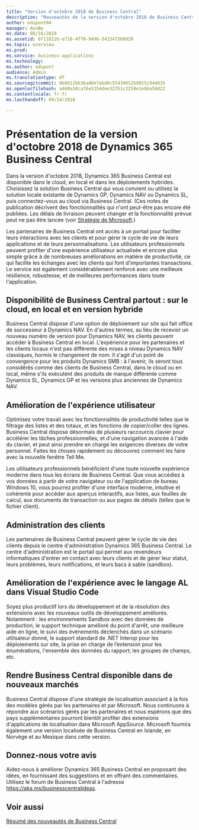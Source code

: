 ```yaml
---
title: "Version d'octobre 2018 de Business Central"
description: "Nouveautés de la version d'octobre 2018 de Business Central"
author: edupont04
manager: AnnBe
ms.date: 08/16/2018
ms.assetid: 6f11822b-e716-4f70-9496-541547568920
ms.topic: overview
ms.prod: 
ms.service: business-applications
ms.technology: 
ms.author: edupont
audience: Admin
ms.translationtype: HT
ms.sourcegitcommit: 8b8612bb36ad0e7abd0c55439652b9015c944035
ms.openlocfilehash: a460a18ca76e5354dee32351c2259e1e9ba50d22
ms.contentlocale: fr-fr
ms.lasthandoff: 09/24/2018

---
```




#  <a name="overview-of-dynamics-365-business-central-october-18-release"></a>Présentation de la version d'octobre 2018 de Dynamics 365 Business Central



Dans la version d'octobre 2018, Dynamics 365 Business Central est disponible dans le cloud, en local et dans les déploiements hybrides. Choisissez la solution Business Central qui vous convient ou utilisez la solution locale existante de Dynamics GP, Dynamics NAV ou Dynamics SL, puis connectez-vous au cloud via Business Central. (Ces notes de publication décrivent des fonctionnalités qui n'ont peut-être pas encore été publiées. Les délais de livraison peuvent changer et la fonctionnalité prévue peut ne pas être lancée (voir [Stratégie de Microsoft](https://go.microsoft.com/fwlink/p/?linkid=2007332).)  

Les partenaires de Business Central ont accès à un portail pour faciliter leurs interactions avec les clients et pour gérer le cycle de vie de leurs applications et de leurs personnalisations. Les utilisateurs professionnels peuvent profiter d'une expérience utilisateur actualisée et encore plus simple grâce à de nombreuses améliorations en matière de productivité, ce qui facilite les échanges avec les clients qui font d'importantes transactions. Le service est également considérablement renforcé avec une meilleure résilience, robustesse, et de meilleures performances dans toute l'application.

## <a name="business-central-everywhere---cloud-hybrid-and-on-premises-availability"></a>Disponibilité de Business Central partout : sur le cloud, en local et en version hybride
Business Central dispose d'une option de déploiement sur site qui fait office de successeur à Dynamics NAV. En d'autres termes, au lieu de recevoir un nouveau numéro de version pour Dynamics NAV, les clients peuvent accéder à Business Central en local. L'expérience pour les partenaires et les clients locaux n'est pas différente des mises à niveau Dynamics NAV classiques, hormis le changement de nom. Il s'agit d'un point de convergence pour les produits Dynamics SMB : à l'avenir, ils seront tous considérés comme des clients de Business Central, dans le cloud ou en local, même s'ils exécutent des produits de marque différente comme Dynamics SL, Dynamics GP et les versions plus anciennes de Dynamics NAV.

## <a name="high-productivity-user-experience"></a>Amélioration de l'expérience utilisateur
Optimisez votre travail avec les fonctionnalités de productivité telles que le filtrage des listes et des totaux, et les fonctions de copier/coller des lignes. Business Central dispose désormais de plusieurs raccourcis clavier pour accélérer les tâches professionnelles, et d'une navigation avancée à l'aide du clavier, et peut ainsi prendre en charge les exigences diverses de votre personnel. Faites les choses rapidement ou découvrez comment les faire avec la nouvelle fenêtre Tell Me.

Les utilisateurs professionnels bénéficient d'une toute nouvelle expérience moderne dans tous les écrans de Business Central. Que vous accédiez à vos données à partir de votre navigateur ou de l'application de bureau Windows 10, vous pourrez profiter d'une interface moderne, intuitive et cohérente pour accéder aux aperçus interactifs, aux listes, aux feuilles de calcul, aux documents de transaction ou aux pages de détails (telles que le fichier client).

## <a name="tenant-administration"></a>Administration des clients
Les partenaires de Business Central peuvent gérer le cycle de vie des clients depuis le centre d'administration Dynamics 365 Business Central. Le centre d'administration est le portail qui permet aux revendeurs informatiques d'entrer en contact avec leurs clients et de gérer leur statut, leurs problèmes, leurs notifications, et leurs bacs à sable (sandbox).  

## <a name="improved-visual-studio-code-al-experience"></a>Amélioration de l'expérience avec le langage AL dans Visual Studio Code
Soyez plus productif lors du développement et de la résolution des extensions avec les nouveaux outils de développement améliorés. Notamment : les environnements Sandbox avec des données de production, le support technique amélioré du point d'arrêt, une meilleure aide en ligne, le suivi des événements déclenchés dans un scénario utilisateur donné, le support standard de .NET Interop pour les déploiements sur site, la prise en charge de l’extension pour les énumérations, l'ensemble des données du rapport; les groupes de champs, etc.

## <a name="making-business-central-available-in-new-markets"></a>Rendre Business Central disponible dans de nouveaux marchés
Business Central dispose d'une stratégie de localisation associant à la fois des modèles gérés par les partenaires et par Microsoft. Nous continuons à répondre aux scénarios gérés par les partenaires et nous espérons que des pays supplémentaires pourront bientôt profiter des extensions d'applications de localisation dans Microsoft AppSource. Microsoft fournira également une version localisée de Business Central en Islande, en Norvège et au Mexique dans cette version.  

## <a name="tell-us-what-you-think"></a>Donnez-nous votre avis
Aidez-nous à améliorer Dynamics 365 Business Central en proposant des idées, en fournissant des suggestions et en offrant des commentaires. Utilisez le forum de Business Central à l'adresse https://aka.ms/businesscentralideas.  

## <a name="see-also"></a>Voir aussi
[Résumé des nouveautés de Business Central](planned-features.md)  

